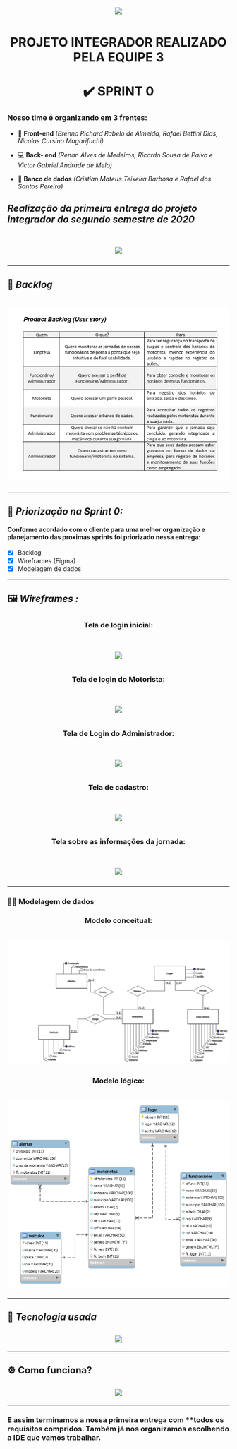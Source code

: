 ## <h1 align="center"> ![](https://github.com/DevSlim001/PI_2020.2/blob/master/logotipocomum.jpg) </h1> 
# <h1 align="center"> PROJETO INTEGRADOR REALIZADO PELA EQUIPE 3 </h1> 
## <h1 align="center"> :heavy_check_mark: SPRINT 0 </h1>

### Nosso time é organizando em 3 frentes:

- :art: **Front-end** *(Brenno Richard Rabelo de Almeida, Rafael Bettini Dias, Nicolas Cursino Magarifuchi)*

- :computer: **Back- end** *(Renan Alves de Medeiros, Ricardo Sousa de Paiva e Victor Gabriel Andrade de Melo)*

- :floppy_disk: **Banco de dados** *(Cristian Mateus Teixeira Barbosa e Rafael dos Santos Pereira)*

## **_Realização da primeira entrega do projeto integrador do segundo semestre de 2020_**
## <h1 align="center"> ![](https://github.com/DevSlim001/PI_2020.2/blob/Sprint0/CardSprint0.png) </h1> 

--------------------------------------------------------------------------------------------------------------------

## :bookmark: **_Backlog_**

## <h1 align="center">  ![](https://github.com/DevSlim001/PI_2020.2/blob/Sprint0/Backlogpng.png) </h1> 

--------------------------------------------------------------------------------------------------------------------

## :dart: **_Priorização na Sprint 0:_**

#### Conforme acordado com o cliente para uma melhor organização e planejamento das proximas sprints foi priorizado nessa entrega:

- [x] Backlog
- [x] Wireframes (Figma)
- [x] Modelagem de dados

--------------------------------------------------------------------------------------------------------------------

## :framed_picture: **_Wireframes :_**

## <h3 align="center"> Tela de login inicial: </h3> 
# <h1 align="center"> ![](https://github.com/DevSlim001/PI_2020.2/blob/master/assets/Tela%20de%20Login%201.png) </h1>

## <h3 align="center"> Tela de login do Motorista: </h3> 
# <h1 align="center"> ![](https://github.com/DevSlim001/PI_2020.2/blob/master/assets/Tela%20de%20Login%20(MOT).png) </h1>

## <h3 align="center"> Tela de Login do Administrador: </h3> 

# <h1 align="center"> ![](https://github.com/DevSlim001/PI_2020.2/blob/master/assets/Tela%20de%20Login%20(ADM).png) </h1>

## <h3 align="center"> Tela de cadastro: </h3> 

# <h1 align="center"> ![](https://github.com/DevSlim001/PI_2020.2/blob/master/assets/Tela%20de%20Cadastro.png) </h1>

## <h3 align="center"> Tela sobre as informações da jornada: </h3> 

## <h1 align="center"> ![](https://github.com/DevSlim001/PI_2020.2/blob/master/assets/Tela%20-%20Informa%C3%A7%C3%B5es%20da%20Jornada.png) </h1>


--------------------------------------------------------------------------------------------------------------------

### :man_technologist: Modelagem de dados

<h3 align="center">  Modelo conceitual: </h3> 

## <h1 align="center"> ![](https://github.com/DevSlim001/PI_2020.2/blob/Sprint0/modeloconceitual.jpg) </h1>

<h3 align="center">  Modelo lógico: </h3> 

## <h1 align="center"> ![](https://github.com/DevSlim001/PI_2020.2/blob/Sprint0/Modelo%20lógico.png) </h1>


--------------------------------------------------------------------------------------------------------------------

## :rocket: **_Tecnologia usada_**

## <h3 align="center"> ![](https://github.com/DevSlim001/PI_2020.2/blob/master/assets/tecnology_sprint0.png) </h3> 


--------------------------------------------------------------------------------------------------------------------
## :gear: Como funciona?

## <h3 align="center"> ![](https://github.com/DevSlim001/PI_2020.2/blob/Sprint0/Gif_Figma.gif) </h3> 

--------------------------------------------------------------------------------------------------------------------
### E assim terminamos a nossa primeira entrega com **todos os requisitos compridos. Também já nos organizamos escolhendo a IDE que vamos trabalhar.
